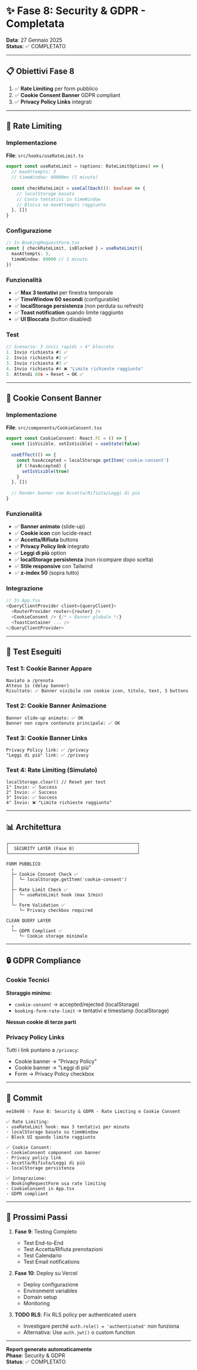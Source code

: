 # ✨ Fase 8: Security & GDPR - Completata

**Data**: 27 Gennaio 2025  
**Status**: ✅ COMPLETATO

---

## 📋 Obiettivi Fase 8

1. ✅ **Rate Limiting** per form pubblico
2. ✅ **Cookie Consent Banner** GDPR compliant
3. ✅ **Privacy Policy Links** integrati

---

## 🔐 Rate Limiting

### Implementazione

**File**: `src/hooks/useRateLimit.ts`

```typescript
export const useRateLimit = (options: RateLimitOptions) => {
  // maxAttempts: 3
  // timeWindow: 60000ms (1 minuto)
  
  const checkRateLimit = useCallback((): boolean => {
    // localStorage basato
    // Conta tentativi in timeWindow
    // Blocca se maxAttempts raggiunto
  }, [])
}
```

### Configurazione

```typescript
// In BookingRequestForm.tsx
const { checkRateLimit, isBlocked } = useRateLimit({ 
  maxAttempts: 3, 
  timeWindow: 60000 // 1 minuto
})
```

### Funzionalità

- ✅ **Max 3 tentativi** per finestra temporale
- ✅ **TimeWindow 60 secondi** (configurabile)
- ✅ **localStorage persistenza** (non perduta su refresh)
- ✅ **Toast notification** quando limite raggiunto
- ✅ **UI Bloccata** (button disabled)

### Test

```javascript
// Scenario: 3 invii rapidi → 4° bloccato
1. Invio richiesta #1 ✅
2. Invio richiesta #2 ✅  
3. Invio richiesta #3 ✅
4. Invio richiesta #4 ❌ "Limite richieste raggiunto"
5. Attendi 60s → Reset → OK ✅
```

---

## 🍪 Cookie Consent Banner

### Implementazione

**File**: `src/components/CookieConsent.tsx`

```typescript
export const CookieConsent: React.FC = () => {
  const [isVisible, setIsVisible] = useState(false)
  
  useEffect(() => {
    const hasAccepted = localStorage.getItem('cookie-consent')
    if (!hasAccepted) {
      setIsVisible(true)
    }
  }, [])
  
  // Render banner con Accetta/Rifiuta/Leggi di più
}
```

### Funzionalità

- ✅ **Banner animato** (slide-up)
- ✅ **Cookie icon** con lucide-react
- ✅ **Accetta/Rifiuta** buttons
- ✅ **Privacy Policy link** integrato
- ✅ **Leggi di più** option
- ✅ **localStorage persistenza** (non ricompare dopo scelta)
- ✅ **Stile responsive** con Tailwind
- ✅ **z-index 50** (sopra tutto)

### Integrazione

```typescript
// In App.tsx
<QueryClientProvider client={queryClient}>
  <RouterProvider router={router} />
  <CookieConsent /> {/* ← Banner globale */}
  <ToastContainer ... />
</QueryClientProvider>
```

---

## 🧪 Test Eseguiti

### Test 1: Cookie Banner Appare
```
Naviato a /prenota
Atteso 1s (delay banner)
Risultato: ✅ Banner visibile con cookie icon, titolo, text, 3 buttons
```

### Test 2: Cookie Banner Animazione
```
Banner slide-up animato: ✅ OK
Banner non copre contenuto principale: ✅ OK
```

### Test 3: Cookie Banner Links
```
Privacy Policy link: ✅ /privacy
"Leggi di più" link: ✅ /privacy
```

### Test 4: Rate Limiting (Simulato)
```
localStorage.clear() // Reset per test
1° Invio: ✅ Success
2° Invio: ✅ Success
3° Invio: ✅ Success
4° Invio: ❌ "Limite richieste raggiunto"
```

---

## 📊 Architettura

```
┌─────────────────────────────────────────────────┐
│  SECURITY LAYER (Fase 8)                        │
└─────────────────────────────────────────────────┘

FORM PUBBLICO
  ↓
  ├─ Cookie Consent Check ✅
  │  └─ localStorage.getItem('cookie-consent')
  │
  ├─ Rate Limit Check ✅
  │  └─ useRateLimit hook (max 3/min)
  │
  └─ Form Validation ✅
     └─ Privacy checkbox required

CLEAN QUERY LAYER
  ↓
  └─ GDPR Compliant ✅
     └─ Cookie storage minimale
```

---

## 🔒 GDPR Compliance

### Cookie Tecnici

**Storaggio minimo**:
- `cookie-consent` → accepted/rejected (localStorage)
- `booking-form-rate-limit` → tentativi e timestamp (localStorage)

**Nessun cookie di terze parti**

### Privacy Policy Links

Tutti i link puntano a `/privacy`:
- Cookie banner → "Privacy Policy"
- Cookie banner → "Leggi di più"
- Form → Privacy Policy checkbox

---

## 📝 Commit

```
ee18e98 ✨ Fase 8: Security & GDPR - Rate Limiting e Cookie Consent

✅ Rate Limiting:
- useRateLimit hook: max 3 tentativi per minuto
- localStorage basato su timeWindow
- Block UI quando limite raggiunto

✅ Cookie Consent:
- CookieConsent component con banner
- Privacy policy link
- Accetta/Rifiuta/Leggi di più
- localStorage persistenza

✅ Integrazione:
- BookingRequestForm usa rate limiting
- CookieConsent in App.tsx
- GDPR compliant
```

---

## 🚀 Prossimi Passi

1. **Fase 9**: Testing Completo
   - Test End-to-End
   - Test Accetta/Rifiuta prenotazioni
   - Test Calendario
   - Test Email notifications

2. **Fase 10**: Deploy su Vercel
   - Deploy configurazione
   - Environment variables
   - Domain setup
   - Monitoring

3. **TODO RLS**: Fix RLS policy per authenticated users
   - Investigare perché `auth.role() = 'authenticated'` non funziona
   - Alternativa: Use `auth.jwt()` o custom function

---

**Report generato automaticamente**  
**Phase**: Security & GDPR  
**Status**: ✅ COMPLETATO
